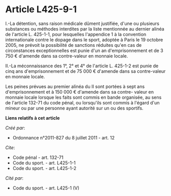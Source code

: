 # Article L425-9-1

I.-La détention, sans raison médicale dûment justifiée, d'une ou plusieurs substances ou méthodes interdites par la liste
mentionnée au dernier alinéa de l'article L. 425-1-1, pour lesquelles l'appendice 1 à la convention internationale contre le
dopage dans le sport, adoptée à Paris le 19 octobre 2005, ne prévoit la possibilité de sanctions réduites qu'en cas de
circonstances exceptionnelles est punie d'un an d'emprisonnement et de 3 750 € d'amende dans sa contre-valeur en monnaie
locale. 

II.-La méconnaissance des 1°, 2° et 4° de l'article L. 425-1-2 est punie de cinq ans d'emprisonnement et de 75 000 € d'amende
dans sa contre-valeur en monnaie locale. 

Les peines prévues au premier alinéa du II sont portées à sept ans d'emprisonnement et à 150 000 € d'amende dans sa contre-
valeur en monnaie locale lorsque les faits sont commis en bande organisée, au sens de l'article 132-71 du code pénal, ou
lorsqu'ils sont commis à l'égard d'un mineur ou par une personne ayant autorité sur un ou des sportifs.

**Liens relatifs à cet article**

_Créé par_:

  - Ordonnance n°2011-827 du 8 juillet 2011 - art. 12

_Cite_:

  - Code pénal - art. 132-71
  - Code du sport. - art. L425-1-1
  - Code du sport. - art. L425-1-2

_Cité par_:

  - Code du sport. - art. L425-1 (V)
